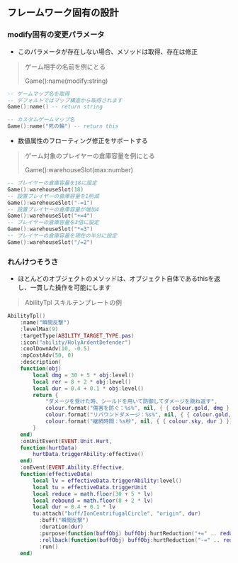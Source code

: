## フレームワーク固有の設計

### modify固有の変更パラメータ

* このパラメータが存在しない場合、メソッドは取得、存在は修正

> ゲーム相手の名前を例にとる
>
> Game():name(modify:string)

```lua
-- ゲームマップ名を取得
-- デフォルトではマップ構造から取得されます
Game():name() -- return string

-- カスタムゲームマップ名
Game():name("死の輪") -- return this

```

* 数値属性のフローティング修正をサポートする

> ゲーム対象のプレイヤーの倉庫容量を例にとる
>
> Game():warehouseSlot(max:number)

```lua
-- プレイヤーの倉庫容量を18に設定
Game():warehouseSlot(18)
-- 設置プレイヤーの倉庫容量を1削減
Game():warehouseSlot("-=1")
-- 設置プレイヤーの倉庫容量が増加4
Game():warehouseSlot("+=4")
-- プレイヤーの倉庫容量を3倍に設定
Game():warehouseSlot("*=3")
-- プレイヤーの倉庫容量を現在の半分に設定
Game():warehouseSlot("/=2")
```

### れんけつそうさ

* ほとんどのオブジェクトのメソッドは、オブジェクト自体であるthisを返し、一貫した操作を可能にします

> AbilityTpl スキルテンプレートの例

```lua
AbilityTpl()
    :name("瞬間反撃")
    :levelMax(9)
    :targetType(ABILITY_TARGET_TYPE.pas)
    :icon("ability/HolyArdentDefender")
    :coolDownAdv(10, -0.5)
    :mpCostAdv(50, 0)
    :description(
    function(obj)
        local dmg = 30 + 5 * obj:level()
        local rer = 8 + 2 * obj:level()
        local dur = 0.4 + 0.1 * obj:level()
        return {
            "ダメージを受けた時、シールドを用いて防御してダメージを跳ね返す",
            colour.format("傷害を防ぐ：%s%", nil, { { colour.gold, dmg } }),
            colour.format("リバウンドダメージ：%s%", nil, { { colour.gold, rer } }),
            colour.format("継続時間：%s秒", nil, { { colour.sky, dur } }),
        }
    end)
    :onUnitEvent(EVENT.Unit.Hurt,
    function(hurtData)
        hurtData.triggerAbility:effective()
    end)
    :onEvent(EVENT.Ability.Effective,
    function(effectiveData)
        local lv = effectiveData.triggerAbility:level()
        local tu = effectiveData.triggerUnit
        local reduce = math.floor(30 + 5 * lv)
        local rebound = math.floor(8 + 2 * lv)
        local dur = 0.4 + 0.1 * lv
        tu:attach("buff/IonCentrifugalCircle", "origin", dur)
          :buff("瞬間反撃")
          :duration(dur)
          :purpose(function(buffObj) buffObj:hurtReduction("+=" .. reduce):hurtRebound("+=" .. rebound):odds("hurtRebound", "+=100") end)
          :rollback(function(buffObj) buffObj:hurtReduction("-=" .. reduce):hurtRebound("-=" .. rebound):odds("hurtRebound", "-=100") end)
          :run()
    end)
```

